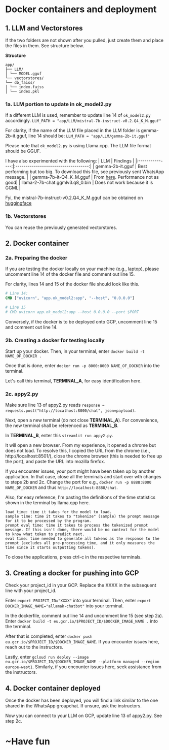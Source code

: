 # Docker containers and deployment

## 1. LLM and Vectorstores
If the two folders are not shown after you pulled, just create them and place the files in them. See structure below.

**Structure**
```
app/
├── LLM/
│ └── MODEL.gguf
└── vectorstores/
└── db_faiss/
│ └── index.faiss
│ └── index.pkl
```

### 1a. LLM portion to update in ok_model2.py
If a different LLM is used, remember to update line 14 of `ok_model2.py` accordingly.
`LLM_PATH = "app/LLM/mistral-7b-instruct-v0.2.Q4_K_M.gguf"`

For clarity, if the name of the LLM file placed in the LLM folder is gemma-2b-it.gguf, line 14 should be:
`LLM_PATH = "app/LLM/gemma-2b-it.gguf"`

Please note that `ok_model2.py` is using Llama.cpp. The LLM file format should be GGUF.

I have also experimented with the following:
|       LLM       |               Findings               |
|:---------------:|:------------------------------------:|
| gemma-2b-it.gguf | Best performing but too big. To download this file, see previously sent WhatsApp message. |
| gemma-7b-it-Q4_K_M.gguf | From [here](https://huggingface.co/rahuldshetty/gemma-7b-it-gguf-quantized/blob/main/gemma-7b-it-Q4_K_M.gguf). Performance not as good|
| llama-2-7b-chat.ggmlv3.q8_0.bin | Does not work because it is GGML|

Fyi, the mistral-7b-instruct-v0.2.Q4_K_M.gguf can be obtained on [huggingface](https://huggingface.co/TheBloke/Mistral-7B-Instruct-v0.2-GGUF/blob/main/mistral-7b-instruct-v0.2.Q4_K_M.gguf)

### 1b. Vectorstores
You can reuse the previously generated vectorstores.

## 2. Docker container

### 2a. Preparing the docker
If you are testing the docker locally on your machine (e.g., laptop), please uncomment line 14 of the docker file and comment out line 15.

For clarity, lines 14 and 15 of the docker file should look like this.
```dockerfile
# Line 14:
CMD ["uvicorn", "app.ok_model2:app", "--host", "0.0.0.0"]

# Line 15
# CMD uvicorn app.ok_model2:app --host 0.0.0.0 --port $PORT
```

Conversely, if the docker is to be deployed onto GCP, uncomment line 15 and comment out line 14.

### 2b. Creating a docker for testing locally
Start up your docker. Then, in your terminal, enter `docker build -t NAME_OF_DOCKER .`

Once that is done, enter `docker run -p 8000:8000 NAME_OF_DOCKER` into the terminal.

Let's call this terminal, **TERMINAL_A**, for easy identification here.

### 2c. appy2.py
Make sure line 13 of appy2.py reads `response = requests.post("http://localhost:8000/chat", json=payload)`.

Next, open a new terminal (do not close **TERMINAL_A**). For convenience, the new terminal shall be referenced as **TERMINAL_B**.

In **TERMINAL_B**, enter this `streamlit run appy2.py`.

It will open a new browser. From my experience, it opened a chrome but does not load. To resolve this, I copied the URL from the chrome (i.e., http://localhost:8501/), close the chrome browser (this is needed to free up the port), and paste the URL into mozilla firefox.

If you encounter issues, your port might have been taken up by another application. In that case, close all the terminals and start over wth changes to steps 2b and 2c. Change the port for e.g., `docker run -p 8888:8000 NAME_OF_DOCKER` and thus `http://localhost:8888/chat`.

Also, for easy reference, I'm pasting the definitions of the time statistics shown in the terminal by llama.cpp here.
```
load time: time it takes for the model to load.
sample time: time it takes to "tokenize" (sample) the prompt message for it to be processed by the program.
prompt eval time: time it takes to process the tokenized prompt message. If this isn't done, there would be no context for the model to know what token to predict next.
eval time: time needed to generate all tokens as the response to the prompt (excludes all pre-processing time, and it only measures the time since it starts outputting tokens).
```

To close the applications, press ctrl-c in the respective terminals.

## 3. Creating a docker for pushing into GCP
Check your project_id in your GCP. Replace the XXXX in the subsequent line with your project_id.

Enter `export PROJECT_ID="XXXX"` into your terminal. Then, enter `export DOCKER_IMAGE_NAME="allamak-chatbot"` into your terminal.

In the dockerfile, comment out line 14 and uncomment line 15 (see step 2a). Enter `docker build -t eu.gcr.io/$PROJECT_ID/$DOCKER_IMAGE_NAME .` into the terminal.

After that is completed, enter `docker push eu.gcr.io/$PROJECT_ID/$DOCKER_IMAGE_NAME`. If you encounter issues here, reach out to the instructors.

Lastly, enter `gcloud run deploy --image eu.gcr.io/$PROJECT_ID/$DOCKER_IMAGE_NAME --platform managed --region europe-west1`. Similarly, if you encounter issues here, seek assistance from the instructors.

## 4. Docker container deployed
Once the docker has been deployed, you will find a link similar to the one shared in the WhatsApp groupchat. If unsure, ask the instructors.

Now you can connect to your LLM on GCP, update line 13 of appy2.py. See step 2c.

# ~Have fun
